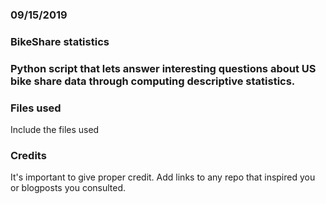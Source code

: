 ### 09/15/2019

### BikeShare statistics

### Python script that lets answer interesting questions about  US bike share data through computing descriptive statistics.

### Files used
Include the files used

### Credits
It's important to give proper credit. Add links to any repo that inspired you or blogposts you consulted.
